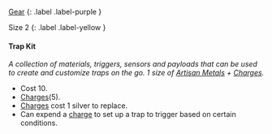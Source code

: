 [Gear](Game/Core/Gear)
{: .label .label-purple }

Size 2
{: .label .label-yellow }

#### Trap Kit
_A collection of materials, triggers, sensors and payloads that can be used to create and customize traps on the go. 1 size of [Artisan Metals](Metal#Artisan%20Metals) + [Charges](Game/Core/Blocks/Charges)._

- Cost 10.
- [Charges](Game/Core/Blocks/Charges)(5).
- [Charges](Game/Core/Blocks/Charges) cost 1 silver to replace.
- Can expend a [charge](Core/Gear#Charges) to set up a trap to trigger based on certain conditions.